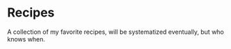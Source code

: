 # Recipes
A collection of my favorite recipes, will be systematized eventually, but who knows when.
